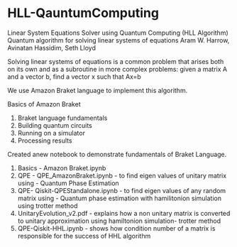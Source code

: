 # HLL-QauntumComputing
Linear System Equations Solver using Quantum Computing (HLL Algorithm)
Quantum algorithm for solving linear systems of equations
Aram W. Harrow, Avinatan Hassidim, Seth Lloyd

Solving linear systems of equations is a common problem that arises both on its own and as 
a subroutine in more complex problems: given a matrix A and a vector b, find a vector x such that Ax=b

We use Amazon Braket language to implement this algorithm.

Basics of Amazon Braket
1. Braket language fundamentals
2. Building quantum circuits
3. Running on a simulator
4. Processing results

Created anew notebook to demonstrate fundamentals of Braket Language. 
1. Basics - Amazon Braket.ipynb
2. QPE - QPE_AmazonBraket.ipynb - to find eigen values of unitary matrix using - Quantum Phase Estimation
3. QPE- Qiskit-QPEStandalone.ipynb - to find eigen values of any random matrix using - Quantum phase estimation with hamilitonion simulation using trotter method
4. UnitaryEvolution_v2.pdf - explains how a non unitary matrix is converted to unitary approximation using hamiltonion simulation- trotter method
5. QPE-Qiskit-HHL.ipynb - shows how condition number of a matrix is responsible for the success of HHL algorithm









